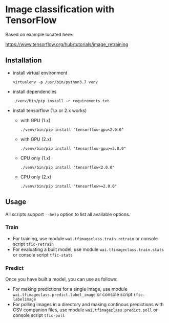 # Image classification with TensorFlow

Based on example located here:

https://www.tensorflow.org/hub/tutorials/image_retraining


## Installation

* install virtual environment

  ```commandline
  virtualenv -p /usr/bin/python3.7 venv
  ```

* install dependencies

  ```commandline
  ./venv/bin/pip install -r requirements.txt 
  ```

* install tensorflow (1.x or 2.x works)

  * with GPU (1.x)
  
    ```commandline
    ./venv/bin/pip install "tensorflow-gpu<2.0.0"
    ```

  * with GPU (2.x)
  
    ```commandline
    ./venv/bin/pip install "tensorflow-gpu>=2.0.0"
    ```
    
  * CPU only (1.x)
  
    ```commandline
    ./venv/bin/pip install "tensorflow<2.0.0"
    ```
    
  * CPU only (2.x)
  
    ```commandline
    ./venv/bin/pip install "tensorflow>=2.0.0"
    ```

## Usage

All scripts support `--help` option to list all available options.

### Train

* For training, use module `wai.tfimageclass.train.retrain` or console script `tfic-retrain`
* For evaluating a built model, use module `wai.tfimageclass.train.stats` or console script `tfic-stats`

### Predict

Once you have built a model, you can use as follows:

* For making predictions for a single image, use module `wai.tfimageclass.predict.label_image` or console 
  script `tfic-labelimage`
* For polling images in a directory and making continous predictions with CSV companion files, use 
  module `wai.tfimageclass.predict.poll` or console script `tfic-poll`
